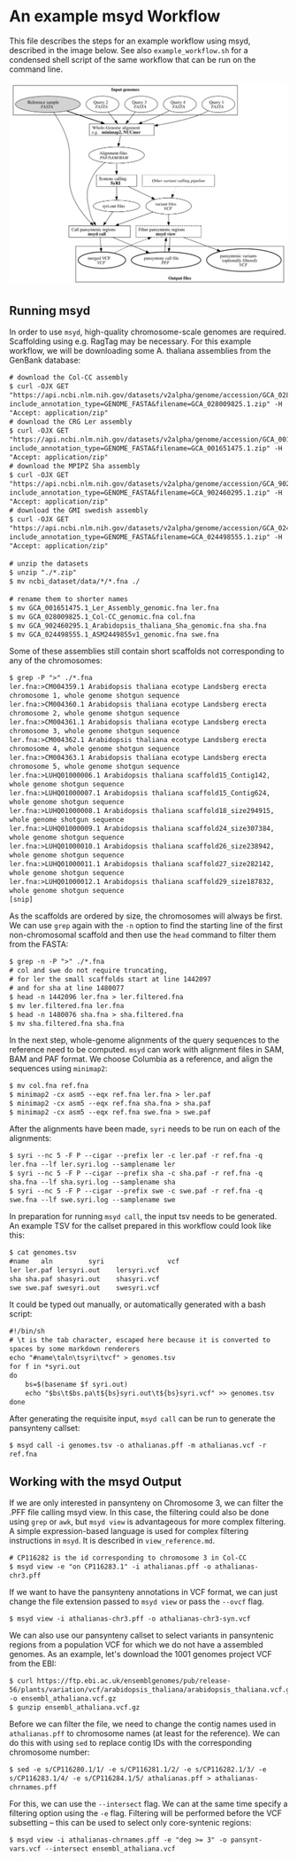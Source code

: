# An example msyd Workflow

This file describes the steps for an example workflow using msyd, described in the image below.
See also `example_workflow.sh` for a condensed shell script of the same workflow that can be run on the command line.


![Diagram illustrating an example workflow for using msyd](https://github.com/schneebergerlab/msyd/blob/leon/workflow.svg)

## Running msyd

In order to use `msyd`, high-quality chromosome-scale genomes are required.
Scaffolding using e.g. RagTag may be necessary.
For this example workflow, we will be downloading some A. thaliana assemblies from the GenBank database:

```
# download the Col-CC assembly
$ curl -OJX GET "https://api.ncbi.nlm.nih.gov/datasets/v2alpha/genome/accession/GCA_028009825.1/download?include_annotation_type=GENOME_FASTA&filename=GCA_028009825.1.zip" -H "Accept: application/zip"
# download the CRG Ler assembly
$ curl -OJX GET "https://api.ncbi.nlm.nih.gov/datasets/v2alpha/genome/accession/GCA_001651475.1/download?include_annotation_type=GENOME_FASTA&filename=GCA_001651475.1.zip" -H "Accept: application/zip"
# download the MPIPZ Sha assembly
$ curl -OJX GET "https://api.ncbi.nlm.nih.gov/datasets/v2alpha/genome/accession/GCA_902460295.1/download?include_annotation_type=GENOME_FASTA&filename=GCA_902460295.1.zip" -H "Accept: application/zip"
# download the GMI swedish assembly
$ curl -OJX GET "https://api.ncbi.nlm.nih.gov/datasets/v2alpha/genome/accession/GCA_024498555.1/download?include_annotation_type=GENOME_FASTA&filename=GCA_024498555.1.zip" -H "Accept: application/zip"

# unzip the datasets
$ unzip "./*.zip"
$ mv ncbi_dataset/data/*/*.fna ./

# rename them to shorter names
$ mv GCA_001651475.1_Ler_Assembly_genomic.fna ler.fna
$ mv GCA_028009825.1_Col-CC_genomic.fna col.fna
$ mv GCA_902460295.1_Arabidopsis_thaliana_Sha_genomic.fna sha.fna
$ mv GCA_024498555.1_ASM2449855v1_genomic.fna swe.fna
```

Some of these assemblies still contain short scaffolds not corresponding to any of the chromosomes:

```
$ grep -P ">" ./*.fna
ler.fna:>CM004359.1 Arabidopsis thaliana ecotype Landsberg erecta chromosome 1, whole genome shotgun sequence
ler.fna:>CM004360.1 Arabidopsis thaliana ecotype Landsberg erecta chromosome 2, whole genome shotgun sequence
ler.fna:>CM004361.1 Arabidopsis thaliana ecotype Landsberg erecta chromosome 3, whole genome shotgun sequence
ler.fna:>CM004362.1 Arabidopsis thaliana ecotype Landsberg erecta chromosome 4, whole genome shotgun sequence
ler.fna:>CM004363.1 Arabidopsis thaliana ecotype Landsberg erecta chromosome 5, whole genome shotgun sequence
ler.fna:>LUHQ01000006.1 Arabidopsis thaliana scaffold15_Contig142, whole genome shotgun sequence
ler.fna:>LUHQ01000007.1 Arabidopsis thaliana scaffold15_Contig624, whole genome shotgun sequence
ler.fna:>LUHQ01000008.1 Arabidopsis thaliana scaffold18_size294915, whole genome shotgun sequence
ler.fna:>LUHQ01000009.1 Arabidopsis thaliana scaffold24_size307384, whole genome shotgun sequence
ler.fna:>LUHQ01000010.1 Arabidopsis thaliana scaffold26_size238942, whole genome shotgun sequence
ler.fna:>LUHQ01000011.1 Arabidopsis thaliana scaffold27_size282142, whole genome shotgun sequence
ler.fna:>LUHQ01000012.1 Arabidopsis thaliana scaffold29_size187832, whole genome shotgun sequence
[snip]
```

As the scaffolds are ordered by size, the chromosomes will always be first.
We can use `grep` again with the `-n` option to find the starting line of the first non-chromosomal scaffold and then use the `head` command to filter them from the FASTA:

```
$ grep -n -P ">" ./*.fna
# col and swe do not require truncating,
# for ler the small scaffolds start at line 1442097
# and for sha at line 1480077
$ head -n 1442096 ler.fna > ler.filtered.fna
$ mv ler.filtered.fna ler.fna
$ head -n 1480076 sha.fna > sha.filtered.fna
$ mv sha.filtered.fna sha.fna
```


In the next step, whole-genome alignments of the query sequences to the reference need to be computed.
`msyd` can work with alignment files in SAM, BAM and PAF format.
We choose Columbia as a reference, and align the sequences using `minimap2`:

```
$ mv col.fna ref.fna
$ minimap2 -cx asm5 --eqx ref.fna ler.fna > ler.paf
$ minimap2 -cx asm5 --eqx ref.fna sha.fna > sha.paf
$ minimap2 -cx asm5 --eqx ref.fna swe.fna > swe.paf
```

After the alignments have been made, `syri` needs to be run on each of the alignments:

```
$ syri --nc 5 -F P --cigar --prefix ler -c ler.paf -r ref.fna -q ler.fna --lf ler.syri.log --samplename ler
$ syri --nc 5 -F P --cigar --prefix sha -c sha.paf -r ref.fna -q sha.fna --lf sha.syri.log --samplename sha
$ syri --nc 5 -F P --cigar --prefix swe -c swe.paf -r ref.fna -q swe.fna --lf swe.syri.log --samplename swe
```

In preparation for running `msyd call`, the input tsv needs to be generated.
An example TSV for the callset prepared in this workflow could look like this:

```
$ cat genomes.tsv
#name	aln	        syri                vcf
ler	ler.paf	lersyri.out    lersyri.vcf
sha	sha.paf	shasyri.out    shasyri.vcf
swe	swe.paf	swesyri.out    swesyri.vcf
``` 

It could be typed out manually, or automatically generated with a bash script:

```
#!/bin/sh
# \t is the tab character, escaped here because it is converted to spaces by some markdown renderers
echo "#name\taln\tsyri\tvcf" > genomes.tsv
for f in *syri.out
do
	bs=$(basename $f syri.out)
	echo "$bs\t$bs.pa\t${bs}syri.out\t${bs}syri.vcf" >> genomes.tsv
done
```

After generating the requisite input, `msyd call` can be run to generate the pansynteny callset:

```
$ msyd call -i genomes.tsv -o athalianas.pff -m athalianas.vcf -r ref.fna
```

## Working with the msyd Output

If we are only interested in pansynteny on Chromosome 3, we can filter the .PFF file calling msyd view.
In this case, the filtering could also be done using `grep` or `awk`, but `msyd view` is advantageous for more complex filtering.
A simple expression-based language is used for complex filtering instructions in `msyd`.
It is described in `view_reference.md`.

```
# CP116282 is the id corresponding to chromosome 3 in Col-CC
$ msyd view -e "on CP116283.1" -i athalianas.pff -o athalianas-chr3.pff
```

If we want to have the pansynteny annotations in VCF format, we can just change the file extension passed to `msyd view` or pass the `--ovcf` flag.

```
$ msyd view -i athalianas-chr3.pff -o athalianas-chr3-syn.vcf
```

We can also use our pansynteny callset to select variants in pansyntenic regions from a population VCF for which we do not have a assembled genomes.
As an example, let's download the 1001 genomes project VCF from the EBI:

```
$ curl https://ftp.ebi.ac.uk/ensemblgenomes/pub/release-56/plants/variation/vcf/arabidopsis_thaliana/arabidopsis_thaliana.vcf.gz -o ensembl_athaliana.vcf.gz
$ gunzip ensembl_athaliana.vcf.gz
```

Before we can filter the file, we need to change the contig names used in `athalianas.pff` to chromosome names (at least for the reference).
We can do this with using `sed` to replace contig IDs with the corresponding chromosome number:

```
$ sed -e s/CP116280.1/1/ -e s/CP116281.1/2/ -e s/CP116282.1/3/ -e s/CP116283.1/4/ -e s/CP116284.1/5/ athalianas.pff > athalianas-chrnames.pff
```


For this, we can use the `--intersect` flag.
We can at the same time specify a filtering option using the `-e` flag.
Filtering will be performed before the VCF subsetting – this can be used to select only core-syntenic regions:

```
$ msyd view -i athalianas-chrnames.pff -e "deg >= 3" -o pansynt-vars.vcf --intersect ensembl_athaliana.vcf
```
